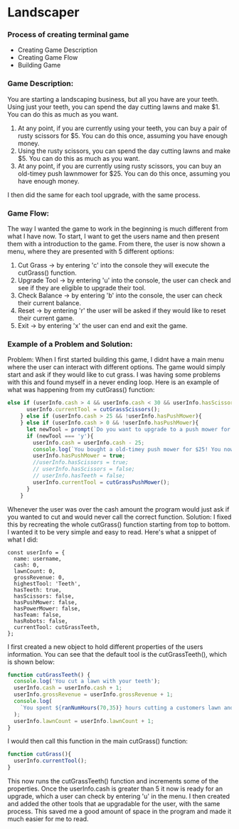 # Landscaper

### Process of creating terminal game 

- Creating Game Description
- Creating Game Flow
- Building Game  

### Game Description:
You are starting a landscaping business, but all you have are your teeth.
Using just your teeth, you can spend the day cutting lawns and make $1. You can do this as much as you want.
1. At any point, if you are currently using your teeth, you can buy a pair of rusty scissors for $5. You can do this once, assuming you have enough money.
2. Using the rusty scissors, you can spend the day cutting lawns and make $5. You can do this as much as you want.
3. At any point, if you are currently using rusty scissors, you can buy an old-timey push lawnmower for $25. You can do this once, assuming you have enough money.

 I then did the same for each tool upgrade, with the same process.

### Game Flow:
The way I wanted the game to work in the beginning is much different from what I have now. To start, I want to get the users name and then present them with a introduction to the game. From there, the user is now shown a menu, where they are presented with 5 different options:
1. Cut Grass -> by entering 'c' into the console they will execute the cutGrass() function.
2. Upgrade Tool -> by entering 'u' into the console, the user can check and see if they are eligible to upgrade their tool.
3. Check Balance -> by entering 'b' into the console, the user can check their current balance.
4. Reset -> by entering 'r' the user will be asked if they would like to reset their current game.
5. Exit -> by entering 'x' the user can end and exit the game.
 
 
### Example of a Problem and Solution:
Problem: When I first started building this game, I didnt have a main menu where the user can interact with different options. The game would simply start and ask if they would like to cut grass. I was having some problems with this and found myself in a never ending loop. Here is an example of what was happening from my cutGrass() function:
```javascript
else if (userInfo.cash > 4 && userInfo.cash < 30 && userInfo.hasScissors){
      userInfo.currentTool = cutGrassScissors();
    } else if (userInfo.cash > 25 && !userInfo.hasPushMower){
    } else if (userInfo.cash > 0 && !userInfo.hasPushMower){
      let newTool = prompt(`Do you want to upgrade to a push mower for $25? (y/n): `);
      if (newTool === 'y'){
        userInfo.cash = userInfo.cash - 25;
        console.log(`You bought a old-timey push mower for $25! You now have $${userInfo.cash} left.`);
        userInfo.hasPushMower = true;
        //userInfo.hasScissors = true;
        // userInfo.hasScissors = false;
        // userInfo.hasTeeth = false;
        userInfo.currentTool = cutGrassPushMower();
      }
    }
```
Whenever the user was over the cash amount the program would just ask if you wanted to cut and would never call the correct function. 
Solution: I fixed this by recreating the whole cutGrass() function starting from top to bottom. I wanted it to be very simple and easy to read. Here's what a snippet of what I did:
```javacript
const userInfo = {
  name: username,
  cash: 0,
  lawnCount: 0,
  grossRevenue: 0,
  highestTool: 'Teeth',
  hasTeeth: true,
  hasScissors: false,
  hasPushMower: false,
  hasPowerMower: false,
  hasTeam: false,
  hasRobots: false,
  currentTool: cutGrassTeeth,
};
```
I first created a new object to hold different properties of the users information. You can see that the default tool is the cutGrassTeeth(), which is shown below: 
```javascript
function cutGrassTeeth() {
  console.log('You cut a lawn with your teeth');
  userInfo.cash = userInfo.cash + 1;
  userInfo.grossRevenue = userInfo.grossRevenue + 1;
  console.log(
    `You spent ${ranNumHours(70,35)} hours cutting a customers lawn and made $1!`
  );
  userInfo.lawnCount = userInfo.lawnCount + 1;
}
```
I would then call this function in the main cutGrass() function:
```javascript
function cutGrass(){
  userInfo.currentTool();
}
```
This now runs the cutGrassTeeth() function and increments some of the properties. Once the userInfo.cash is greater than 5 it now is ready for an upgrade, which a user can check by entering 'u' in the menu. I then created and added the other tools that ae upgradable for the user, with the same process. This saved me a good amount of space in the program and made it much easier for me to read.






